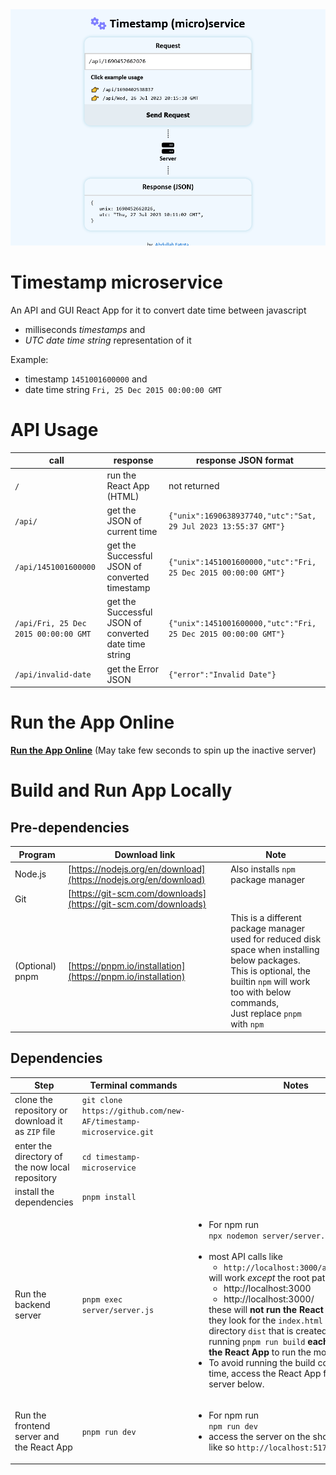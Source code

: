 <div align="center" >
<img src="./public/preview.png"/>
</div>

# Timestamp microservice

An API and GUI React App for it to convert date time between javascript

-   milliseconds _timestamps_ and
-   _UTC date time string_ representation of it

Example:

-   timestamp `1451001600000` and
-   date time string `Fri, 25 Dec 2015 00:00:00 GMT`

# API Usage

| call                                 | response                                              | response JSON format                                           |
| ------------------------------------ | ----------------------------------------------------- | -------------------------------------------------------------- |
| `/`                                  | run the React App (HTML)                              | not returned                                                   |
| `/api/`                              | get the JSON of current time                          | `{"unix":1690638937740,"utc":"Sat, 29 Jul 2023 13:55:37 GMT"}` |
| `/api/1451001600000`                 | get the Successful JSON of converted timestamp        | `{"unix":1451001600000,"utc":"Fri, 25 Dec 2015 00:00:00 GMT"}` |
| `/api/Fri, 25 Dec 2015 00:00:00 GMT` | get the Successful JSON of converted date time string | `{"unix":1451001600000,"utc":"Fri, 25 Dec 2015 00:00:00 GMT"}` |
| `/api/invalid-date`                  | get the Error JSON                                    | `{"error":"Invalid Date"}`                                     |

# Run the App Online

**[Run the App Online](https://timestamp-microservice-t7m9.onrender.com/)** (May take few seconds to spin up the inactive server)

# Build and Run App Locally

## Pre-dependencies

| Program         | Download link                                                    | Note                                                                                                                                                                                                          |
| --------------- | ---------------------------------------------------------------- | ------------------------------------------------------------------------------------------------------------------------------------------------------------------------------------------------------------- |
| Node.js         | [https://nodejs.org/en/download](https://nodejs.org/en/download) | Also installs `npm` package manager                                                                                                                                                                           |
| Git             | [https://git-scm.com/downloads](https://git-scm.com/downloads)   |
| (Optional) pnpm | [https://pnpm.io/installation](https://pnpm.io/installation)     | This is a different package manager used for reduced disk space when installing below packages.<br/>This is optional, the builtin `npm` will work too with below commands,<br/>Just replace `pnpm` with `npm` |

## Dependencies

| Step                                              | Terminal commands                                                | Notes                                                                                                                                                                                                                                                                                                                                                                                                                                                                                                                                                                                                                                        |
| ------------------------------------------------- | ---------------------------------------------------------------- | -------------------------------------------------------------------------------------------------------------------------------------------------------------------------------------------------------------------------------------------------------------------------------------------------------------------------------------------------------------------------------------------------------------------------------------------------------------------------------------------------------------------------------------------------------------------------------------------------------------------------------------------- |
| clone the repository or download it as `ZIP` file | `git clone https://github.com/new-AF/timestamp-microservice.git` |                                                                                                                                                                                                                                                                                                                                                                                                                                                                                                                                                                                                                                              |
| enter the directory of the now local repository   | `cd timestamp-microservice`                                      |                                                                                                                                                                                                                                                                                                                                                                                                                                                                                                                                                                                                                                              |
| install the dependencies                          | `pnpm install`                                                   |                                                                                                                                                                                                                                                                                                                                                                                                                                                                                                                                                                                                                                              |
| Run the backend server                            | `pnpm exec server/server.js`                                     | <ul><li>For npm run<br/>`npx nodemon server/server.js`</li><br/><li>most API calls like<ul><li><code>http://localhost:3000/api/1451001600000</code></li></ul> will work _except_ the root path<ul><li>http://localhost:3000</li><li>http://localhost:3000/</li></ul>these will **not run the React App** because they look for the `index.html` in the missing directory `dist` that is created and updated by running <code>pnpm run build</code> **each time you edit the React App** to run the most recent version.</li><li>To avoid running the build command each time, access the React App from the frontend server below.</li></ul> |
| Run the frontend server and the React App         | `pnpm run dev`                                                   | <ul><li>For npm run<br/>`npm run dev`</li><li>access the server on the show port number like so <code>http://localhost:5173/</code></li></ul>                                                                                                                                                                                                                                                                                                                                                                                                                                                                                                |
